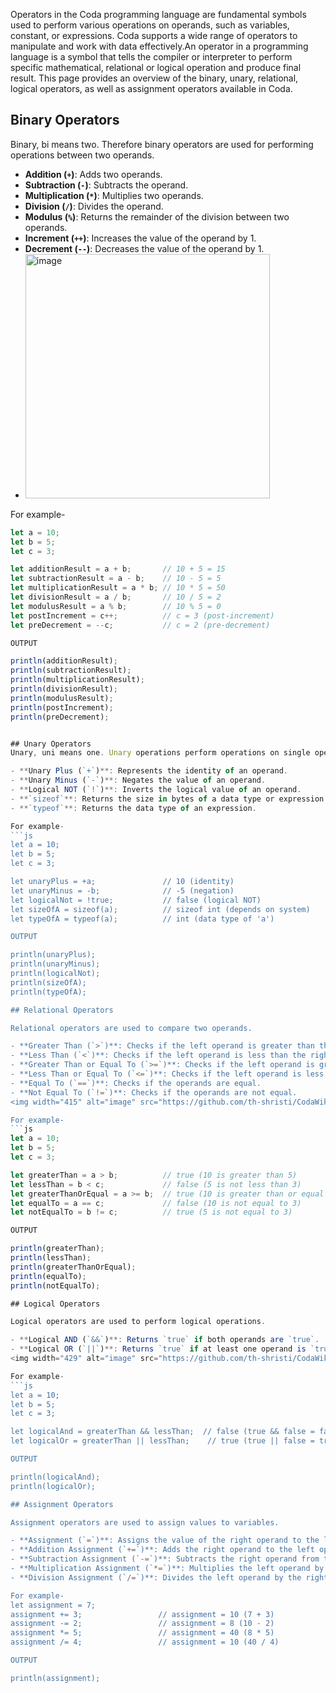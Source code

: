 

Operators in the Coda programming language are fundamental symbols used to perform various operations on operands, such as variables, constant, or expressions. Coda supports a wide range of operators to manipulate and work with data effectively.An operator in a programming language is a symbol that tells the compiler or interpreter to perform specific mathematical, relational or logical operation and produce final result. This page provides an overview of the binary, unary, relational, logical operators, as well as assignment operators available in Coda.

## Binary Operators
Binary, bi means two. Therefore binary operators are used for performing operations between two operands.

- **Addition (`+`)**: Adds two operands.
- **Subtraction (`-`)**: Subtracts the operand.
- **Multiplication (`*`)**: Multiplies two operands.
- **Division (`/`)**: Divides the operand.
- **Modulus (`%`)**: Returns the remainder of the division between two operands.
- **Increment (`++`)**: Increases the value of the operand by 1.
- **Decrement (`--`)**: Decreases the value of the operand by 1.
- <img width="391" alt="image" src="https://github.com/th-shristi/CodaWiki/assets/119031272/9f131c77-1491-49b0-b024-c63955781f08">

For example- 
```js
let a = 10;
let b = 5;
let c = 3;

let additionResult = a + b;       // 10 + 5 = 15
let subtractionResult = a - b;    // 10 - 5 = 5
let multiplicationResult = a * b; // 10 * 5 = 50
let divisionResult = a / b;       // 10 / 5 = 2
let modulusResult = a % b;        // 10 % 5 = 0
let postIncrement = c++;          // c = 3 (post-increment)
let preDecrement = --c;           // c = 2 (pre-decrement)

OUTPUT

println(additionResult);
println(subtractionResult);
println(multiplicationResult);
println(divisionResult);
println(modulusResult);
println(postIncrement);
println(preDecrement);


## Unary Operators
Unary, uni means one. Unary operations perform operations on single operand.

- **Unary Plus (`+`)**: Represents the identity of an operand.
- **Unary Minus (`-`)**: Negates the value of an operand.
- **Logical NOT (`!`)**: Inverts the logical value of an operand.
- **`sizeof`**: Returns the size in bytes of a data type or expression.
- **`typeof`**: Returns the data type of an expression.

For example- 
```js
let a = 10;
let b = 5;
let c = 3;

let unaryPlus = +a;               // 10 (identity)
let unaryMinus = -b;              // -5 (negation)
let logicalNot = !true;           // false (logical NOT)
let sizeOfA = sizeof(a);          // sizeof int (depends on system)
let typeOfA = typeof(a);          // int (data type of 'a')

OUTPUT

println(unaryPlus);
println(unaryMinus);
println(logicalNot);
println(sizeOfA);
println(typeOfA);

## Relational Operators

Relational operators are used to compare two operands.

- **Greater Than (`>`)**: Checks if the left operand is greater than the right operand.
- **Less Than (`<`)**: Checks if the left operand is less than the right operand.
- **Greater Than or Equal To (`>=`)**: Checks if the left operand is greater than or equal to the right operand.
- **Less Than or Equal To (`<=`)**: Checks if the left operand is less than or equal to the right operand.
- **Equal To (`==`)**: Checks if the operands are equal.
- **Not Equal To (`!=`)**: Checks if the operands are not equal.
<img width="415" alt="image" src="https://github.com/th-shristi/CodaWiki/assets/119031272/beff548d-acf9-45a1-8113-911318752eea">

For example- 
```js
let a = 10;
let b = 5;
let c = 3;

let greaterThan = a > b;          // true (10 is greater than 5)
let lessThan = b < c;             // false (5 is not less than 3)
let greaterThanOrEqual = a >= b;  // true (10 is greater than or equal to 5)
let equalTo = a == c;             // false (10 is not equal to 3)
let notEqualTo = b != c;          // true (5 is not equal to 3)

OUTPUT

println(greaterThan);
println(lessThan);
println(greaterThanOrEqual);
println(equalTo);
println(notEqualTo);

## Logical Operators

Logical operators are used to perform logical operations.

- **Logical AND (`&&`)**: Returns `true` if both operands are `true`.
- **Logical OR (`||`)**: Returns `true` if at least one operand is `true`.
<img width="429" alt="image" src="https://github.com/th-shristi/CodaWiki/assets/119031272/de1bee12-7599-41e8-821f-2ec19560e470">

For example- 
```js
let a = 10;
let b = 5;
let c = 3;

let logicalAnd = greaterThan && lessThan;  // false (true && false = false)
let logicalOr = greaterThan || lessThan;    // true (true || false = true)

OUTPUT

println(logicalAnd);
println(logicalOr);

## Assignment Operators

Assignment operators are used to assign values to variables.

- **Assignment (`=`)**: Assigns the value of the right operand to the left operand.
- **Addition Assignment (`+=`)**: Adds the right operand to the left operand and assigns the result to the left operand.
- **Subtraction Assignment (`-=`)**: Subtracts the right operand from the left operand and assigns the result to the left operand.
- **Multiplication Assignment (`*=`)**: Multiplies the left operand by the right operand and assigns the result to the left operand.
- **Division Assignment (`/=`)**: Divides the left operand by the right operand and assigns the result to the left operand.

For example- 
let assignment = 7;
assignment += 3;                 // assignment = 10 (7 + 3)
assignment -= 2;                 // assignment = 8 (10 - 2)
assignment *= 5;                 // assignment = 40 (8 * 5)
assignment /= 4;                 // assignment = 10 (40 / 4)

OUTPUT

println(assignment);


